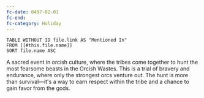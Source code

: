 ```yaml
---
fc-date: 0497-02-01
fc-end: 
fc-category: Holiday
---
```


```dataview
TABLE WITHOUT ID file.link AS "Mentioned In"
FROM [[#this.file.name]]
SORT file.name ASC
```

A sacred event in orcish culture, where the tribes come together to hunt the most fearsome beasts in the Orcish Wastes. This is a trial of bravery and endurance, where only the strongest orcs venture out. The hunt is more than survival—it's a way to earn respect within the tribe and a chance to gain favor from the gods.